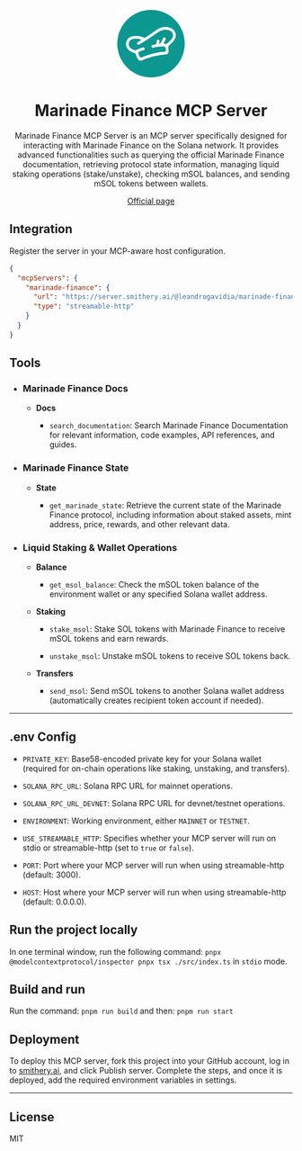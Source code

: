 <div align="center">

<p></p>

<img src="./assets/mnde-lofo.svg" width=120 height=120 />

<p></p>

<h1>Marinade Finance MCP Server</h1>

<p>Marinade Finance MCP Server is an MCP server specifically designed for interacting with Marinade Finance on the Solana network. It provides advanced functionalities such as querying the official Marinade Finance documentation, retrieving protocol state information, managing liquid staking operations (stake/unstake), checking mSOL balances, and sending mSOL tokens between wallets.</p>

<a href="https://smithery.ai/server/@leandrogavidia/marinade-finance-mcp-server" target="_blank">Official page</a>
</div>

## Integration

Register the server in your MCP-aware host configuration.

```json
{
  "mcpServers": {
    "marinade-finance": {
      "url": "https://server.smithery.ai/@leandrogavidia/marinade-finance-mcp-server/mcp",
      "type": "streamable-http"
    }
  }
}
```

## Tools

- ### Marinade Finance Docs 

    - **Docs**
        
        - `search_documentation`: Search Marinade Finance Documentation for relevant information, code examples, API references, and guides.

- ### Marinade Finance State

    - **State**
        
        - `get_marinade_state`: Retrieve the current state of the Marinade Finance protocol, including information about staked assets, mint address, price, rewards, and other relevant data.

- ### Liquid Staking & Wallet Operations

    - **Balance**
        
        - `get_msol_balance`: Check the mSOL token balance of the environment wallet or any specified Solana wallet address.

    - **Staking**
        
        - `stake_msol`: Stake SOL tokens with Marinade Finance to receive mSOL tokens and earn rewards.
        
        - `unstake_msol`: Unstake mSOL tokens to receive SOL tokens back.
    
    - **Transfers**
        
        - `send_msol`: Send mSOL tokens to another Solana wallet address (automatically creates recipient token account if needed).

---

## .env Config

- `PRIVATE_KEY`: Base58-encoded private key for your Solana wallet (required for on-chain operations like staking, unstaking, and transfers).

- `SOLANA_RPC_URL`: Solana RPC URL for mainnet operations.

- `SOLANA_RPC_URL_DEVNET`: Solana RPC URL for devnet/testnet operations.

- `ENVIRONMENT`: Working environment, either `MAINNET` or `TESTNET`.

- `USE_STREAMABLE_HTTP`: Specifies whether your MCP server will run on stdio or streamable-http (set to `true` or `false`).

- `PORT`: Port where your MCP server will run when using streamable-http (default: 3000).

- `HOST`: Host where your MCP server will run when using streamable-http (default: 0.0.0.0).

## Run the project locally

In one terminal window, run the following command: `pnpx @modelcontextprotocol/inspector pnpx tsx ./src/index.ts` in `stdio` mode.

## Build and run

Run the command: `pnpm run build` and then: `pnpm run start`

## Deployment

To deploy this MCP server, fork this project into your GitHub account, log in to [smithery.ai](https://smithery.ai/), and click Publish server. Complete the steps, and once it is deployed, add the required environment variables in settings.

---

## License

MIT